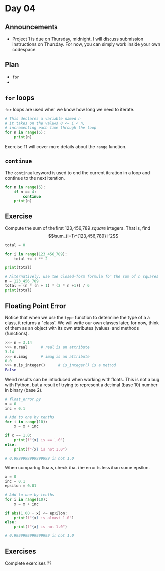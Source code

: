 # Day 04

## Announcements

- Project 1 is due on Thursday, midnight. I will discuss submission instructions on Thursday. For now, you can simply work inside your own codespace.

## Plan

- `for`
-

## `for` loops

`for` loops are used when we know how long we need to iterate.

```python
# This declares a variable named n
# it takes on the values 0 <= i < n,
# incrementing each time through the loop
for n in range(5):
    print(n)
```

Exercise 11 will cover more details about the `range` function.

## `continue`

The `continue` keyword is used to end the current iteration in a loop and continue to the next iteration.

```python
for n in range(5):
    if n == 4:
        continue
    print(n)
```

## Exercise

Compute the sum of the first 123,456,789 *square* integers. That is, find 
$$\sum_{i=1}^{123,456,789} i^2$$

```python
total = 0

for i in range(123_456_789):
    total += i ** 2

print(total)

# Alternatively, use the closed-form formula for the sum of n squares
n = 123_456_789
total = (n * (n + 1) * (2 * n +1)) / 6
print(total)
```

## Floating Point Error

Notice that when we use the `type` function to determine the type of a a class, it returns a "class". We will write our own classes later, for now, think of them as an object with its own attributes (values) and methods (functions).

```python
>>> n = 3.14
>>> n.real      # real is an attribute
3.14
>>> n.imag      # imag is an attribute
0.0
>>> n.is_integer()      # is_integer() is a method
False
```

Weird results can be introduced when working with floats. This is not a bug with Python, but a result of trying to represent a decimal (base 10) number in binary (base 2).

```python
# float_error.py
x = 0
inc = 0.1

# Add to one by tenths
for i in range(10):
    x = x + inc

if x == 1.0:
    print(f"{x} is == 1.0")
else:
    print(f"{x} is not 1.0")

# 0.9999999999999999 is not 1.0
```

When comparing floats, check that the error is less than some epsilon.

```python
x = 0
inc = 0.1
epsilon = 0.01

# Add to one by tenths
for i in range(10):
    x = x + inc

if abs(1.00 - x) <= epsilon:
    print(f"{x} is almost 1.0")
else:
    print(f"{x} is not 1.0")

# 0.9999999999999999 is not 1.0
```

## Exercises

Complete exercises ??

